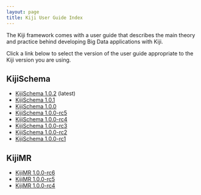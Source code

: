 ```yaml
---
layout: page
title: Kiji User Guide Index
---
```


The Kiji framework comes with a user guide that describes the main
theory and practice behind developing Big Data applications with Kiji.

Click a link below to select the version of the user guide appropriate
to the Kiji version you are using.

## KijiSchema
* [KijiSchema 1.0.2]({{site.userguide_url}}/schema/1.0.2/kiji-schema-overview/) (latest)
* [KijiSchema 1.0.1]({{site.userguide_url}}/schema/1.0.1/kiji-schema-overview/)
* [KijiSchema 1.0.0]({{site.userguide_url}}/schema/1.0.0/kiji-schema-overview/)
* [KijiSchema 1.0.0-rc5]({{site.userguide_url}}/schema/1.0.0-rc5/kiji-schema-overview/)
* [KijiSchema 1.0.0-rc4]({{site.userguide_url}}/schema/1.0.0-rc4/kiji-schema-overview/)
* [KijiSchema 1.0.0-rc3]({{site.userguide_url}}/schema/1.0.0-rc3/kiji-schema-overview/)
* [KijiSchema 1.0.0-rc2]({{site.userguide_url}}/schema/1.0.0-rc2/kiji-schema-overview/)
* [KijiSchema 1.0.0-rc1]({{site.userguide_url}}/schema/1.0.0-rc1/kiji-schema-overview/)

## KijiMR

* [KijiMR 1.0.0-rc6]({{site.userguide_url}}/mapreduce/1.0.0-rc6/kiji-mr-overview/)
* [KijiMR 1.0.0-rc5]({{site.userguide_url}}/mapreduce/1.0.0-rc5/kiji-mr-overview/)
* [KijiMR 1.0.0-rc4]({{site.userguide_url}}/mapreduce/1.0.0-rc4/kiji-mr-overview/)
